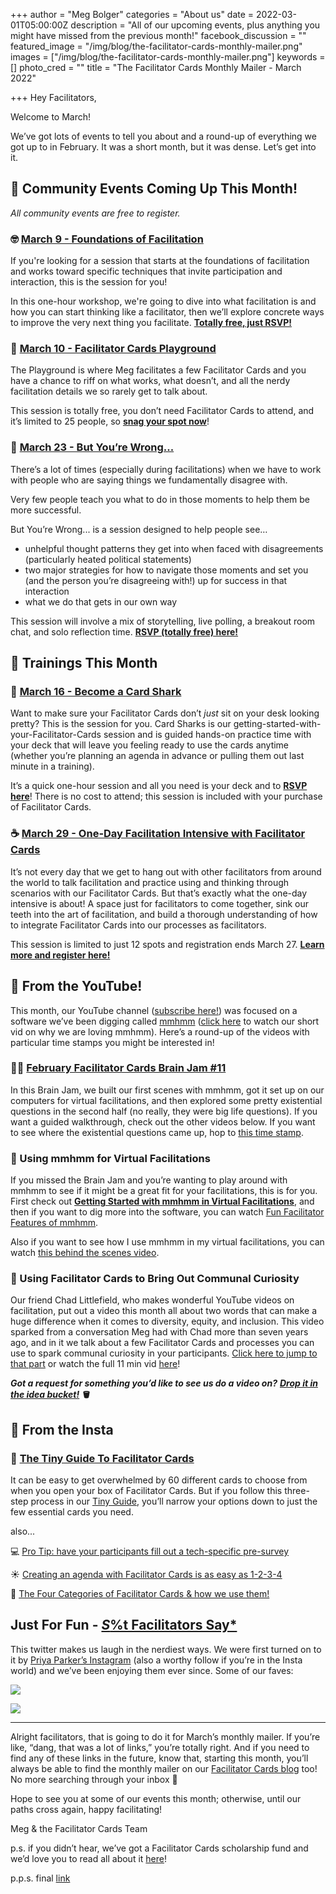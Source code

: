 +++
author = "Meg Bolger"
categories = "About us"
date = 2022-03-01T05:00:00Z
description = "All of our upcoming events, plus anything you might have missed from the previous month!"
facebook_discussion = ""
featured_image = "/img/blog/the-facilitator-cards-monthly-mailer.png"
images = ["/img/blog/the-facilitator-cards-monthly-mailer.png"]
keywords = []
photo_cred = ""
title = "The Facilitator Cards Monthly Mailer - March 2022"

+++
Hey Facilitators,

Welcome to March!

We’ve got lots of events to tell you about and a round-up of everything we got up to in February. It was a short month, but it was dense. Let’s get into it.

## **📆 Community Events Coming Up This Month!**

_All community events are free to register._

### **🤓** [**March 9 - Foundations of Facilitation**](https://lu.ma/foundations)

If you're looking for a session that starts at the foundations of facilitation and works toward specific techniques that invite participation and interaction, this is the session for you!

In this one-hour workshop, we're going to dive into what facilitation is and how you can start thinking like a facilitator, then we’ll explore concrete ways to improve the very next thing you facilitate. [**Totally free, just RSVP!**](https://lu.ma/foundations)

### **🤸** [**March 10 - Facilitator Cards Playground**](https://lu.ma/march-playground)

The Playground is where Meg facilitates a few Facilitator Cards and you have a chance to riff on what works, what doesn’t, and all the nerdy facilitation details we so rarely get to talk about.

This session is totally free, you don’t need Facilitator Cards to attend, and it’s limited to 25 people, so [**snag your spot now**](https://lu.ma/march-playground)!

### **🛑** [**March 23 - But You’re Wrong...**](https://lu.ma/butyourewrong)

There’s a lot of times (especially during facilitations) when we have to work with people who are saying things we fundamentally disagree with.

Very few people teach you what to do in those moments to help them be more successful.

But You’re Wrong... is a session designed to help people see…

* unhelpful thought patterns they get into when faced with disagreements (particularly heated political statements)
* two major strategies for how to navigate those moments and set you (and the person you’re disagreeing with!) up for success in that interaction
* what we do that gets in our own way

This session will involve a mix of storytelling, live polling, a breakout room chat, and solo reflection time. [**RSVP (totally free) here!**](https://lu.ma/butyourewrong)

## **📆 Trainings This Month**

### **🦈** [**March 16 - Become a Card Shark**](https://lu.ma/cardsharks)

Want to make sure your Facilitator Cards don’t _just_ sit on your desk looking pretty? This is the session for you. Card Sharks is our getting-started-with-your-Facilitator-Cards session and is guided hands-on practice time with your deck that will leave you feeling ready to use the cards anytime (whether you’re planning an agenda in advance or pulling them out last minute in a training).

It’s a quick one-hour session and all you need is your deck and to [**RSVP here**](https://lu.ma/cardsharks)! There is no cost to attend; this session is included with your purchase of Facilitator Cards.

### **☕️** [**March 29 - One-Day Facilitation Intensive with Facilitator Cards**](https://lu.ma/marchintensive)

It’s not every day that we get to hang out with other facilitators from around the world to talk facilitation and practice using and thinking through scenarios with our Facilitator Cards. But that’s exactly what the one-day intensive is about! A space just for facilitators to come together, sink our teeth into the art of facilitation, and build a thorough understanding of how to integrate Facilitator Cards into our processes as facilitators.

This session is limited to just 12 spots and registration ends March 27. [**Learn more and register here!**](https://lu.ma/marchintensive)

## **🔴 From the YouTube!**

This month, our YouTube channel ([subscribe here!](https://www.youtube.com/facilitatorcards)) was focused on a software we’ve been digging called [mmhmm](http://mmhmm.app/) ([click here](https://www.youtube.com/watch?v=5LKUv33cUeA) to watch our short vid on why we are loving mmhmm). Here’s a round-up of the videos with particular time stamps you might be interested in!

### **🧑‍💻** [**February Facilitator Cards Brain Jam #11**](https://youtu.be/TiD3RtLf_cE)

In this Brain Jam, we built our first scenes with mmhmm, got it set up on our computers for virtual facilitations, and then explored some pretty existential questions in the second half (no really, they were big life questions). If you want a guided walkthrough, check out the other videos below. If you want to see where the existential questions came up, hop to [this time stamp](https://youtu.be/TiD3RtLf_cE?t=5041).

### **🧱 Using mmhmm for Virtual Facilitations**

If you missed the Brain Jam and you’re wanting to play around with mmhmm to see if it might be a great fit for your facilitations, this is for you. First check out [**Getting Started with mmhmm in Virtual Facilitations**](https://youtu.be/Lx_eP-7fUNE), and then if you want to dig more into the software, you can watch [Fun Facilitator Features of mmhmm](https://youtu.be/AxUxP5Mrf3Q).

Also if you want to see how I use mmhmm in my virtual facilitations, you can watch [this behind the scenes video](https://youtu.be/hz2ePBhVcws).

### **👐 Using Facilitator Cards to Bring Out Communal Curiosity**

Our friend Chad Littlefield, who makes wonderful YouTube videos on facilitation, put out a video this month all about two words that can make a huge difference when it comes to diversity, equity, and inclusion. This video sparked from a conversation Meg had with Chad more than seven years ago, and in it we talk about a few Facilitator Cards and processes you can use to spark communal curiosity in your participants. [Click here to jump to that part](https://youtu.be/cRczWJINyws?t=324) or watch the full 11 min vid [here](https://youtu.be/cRczWJINyws)!

**_Got a request for something you’d like to see us do a video on?_** [**_Drop it in the idea bucket!_**](https://airtable.com/shrZEtzF3D7L7cSUq) **🪣**

## **📸 From the Insta**

### **🐙** [**The Tiny Guide To Facilitator Cards**](https://www.instagram.com/p/CY6rUQHrzbB/)

It can be easy to get overwhelmed by 60 different cards to choose from when you open your box of Facilitator Cards. But if you follow this three-step process in our [Tiny Guide](https://www.instagram.com/p/CY6rUQHrzbB/), you’ll narrow your options down to just the few essential cards you need.

also...

💻 [Pro Tip: have your participants fill out a tech-specific pre-survey](https://www.instagram.com/p/CZwu3jlLufN/)

☀️ [Creating an agenda with Facilitator Cards is as easy as 1-2-3-4](https://www.instagram.com/p/CaAVqK3LBR7/)

🎯 [The Four Categories of Facilitator Cards & how we use them!](https://www.instagram.com/p/CaXe34FrqD2/)

## **Just For Fun -** [_S_%t Facilitators Say*](https://mobile.twitter.com/ShitFacilitator)

This twitter makes us laugh in the nerdiest ways. We were first turned on to it by [Priya Parker’s Instagram](https://www.instagram.com/priyaparker/) (also a worthy follow if you’re in the Insta world) and we’ve been enjoying them ever since. Some of our faves:

![](/img/blog/screen-shot-2022-02-28-at-10-13-22-am.png)

![](/img/blog/screen-shot-2022-02-28-at-10-13-02-am.png)

***

Alright facilitators, that is going to do it for March’s monthly mailer. If you’re like, “dang, that was a lot of links,” you’re totally right. And if you need to find any of these links in the future, know that, starting this month, you’ll always be able to find the monthly mailer on our [Facilitator Cards blog](https://www.facilitator.cards/blog/) too! No more searching through your inbox 🤠

Hope to see you at some of our events this month; otherwise, until our paths cross again, happy facilitating!

Meg & the Facilitator Cards Team

p.s. if you didn’t hear, we’ve got a Facilitator Cards scholarship fund and we’d love you to read all about it [here](https://www.facilitator.cards/blog/deal-me-in/)!

p.p.s. final [link](https://imgur.com/gallery/EMNDZC3)
